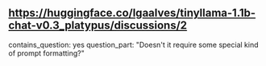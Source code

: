 ## https://huggingface.co/lgaalves/tinyllama-1.1b-chat-v0.3_platypus/discussions/2

contains_question: yes
question_part: "Doesn't it require some special kind of prompt formatting?"
